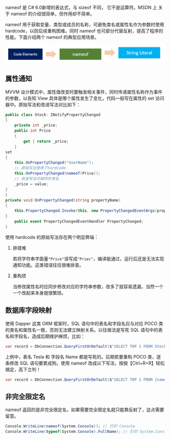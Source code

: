 nameof 是 C# 6.0新增的表达式，与 sizeof 不同， 它不是运算符。MSDN 上 关于 nameof 的介绍很简单，但作用却不简单。

nameof 用于获取变量、类型或成员的名称，可避免类名或属性名作为参数时使用 hardcode，以防后续重构困难。同时 nameof 也可部分代替反射，提高了程序的性能。下面介绍两个 nameof 的典型应用场景。

![](https://raw.githubusercontent.com/3roman/PicBed/master/hexo/nameof.png)

## 属性通知

MVVM 设计模式中，属性值改变时要触发相关事件，同时传递属性名称作为事件的参数，以告知 View 具体是哪个属性发生了变化，代码一般写在属性的 set 访问器中。原始写法和改进写法对比如下：

```csharp
public class Stock: INotifyPropertyChanged 
{
    private int _price;
    public int Price
    {
     	get { return _price;
	}
set 
{
    this.OnPropertyChanged("UserName");
    // 原始写法使用了hardcode
    this.OnPropertyChanged(nameof(Price));
    // 改进写法可被同步改名
    _price = value;
}
}
private void OnPropertyChanged(string propertyName) 
{
	this.PropertyChanged.Invoke(this, new PropertyChangedEventArgs(propertyName));
}
	public event PropertyChangedEventHandler PropertyChanged;
}
```

使用 hardcode 的原始写法存在两个明显弊端：

1. 排错难

   若将字符串字面量`"Price"`误写成`"Priec"`，编译能通过，运行后还是无法实现通知功能。这类错误往往很难排查。

2. 重构烦

   当修改属性名时应同步修改对应的字符串参数，改多了就容易遗漏，当然一个一个改起来本身就很繁琐。

## 数据库字段映射

使用 Dapper 这类 ORM 框架时，SQL 语句中的表名和字段名应与对应 POCO 类的类名和属性名一致，否则无法建立映射关系。以往做法是写死 SQL 语句中的表名和字段名，造成后期维护麻烦，比如：

```csharp
var record = DbConnection.QueryFirstOrDefault($"SELECT TOP 1 FROM Stock WHERE Name={tesla.Name}");
```

上例中，表名 Tesla 和 字段名 Name 都是写死的。后期若要重构 POCO 类，逐条修改 SQL 语句要累成狗。使用 nameof 改成以下写法，按按【Ctrl+R+R】轻松搞定，高下立判！

```csharp
var record = DbConnection.QueryFirstOrDefault($"SELECT TOP 1 FROM {nameof(Stock)} WHERE {nameof(Stock.Name)} = {tesla.Name}");
```

## 非完全限定名

nameof 返回的是非完全限定名，如果需要完全限定名就只能靠反射了，这点需要留意。

```csharp
Console.WriteLine(nameof(System.Console)); // 打印 Console
Console.WriteLine(typeof(System.Console).FullName); // 打印 System.Console
```

